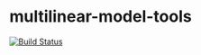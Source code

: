 # multilinear-model-tools
[![Build Status](https://travis-ci.org/m2ci-msp/multilinear-model-tools.svg?branch=master)](https://travis-ci.org/m2ci-msp/multilinear-model-tools)
